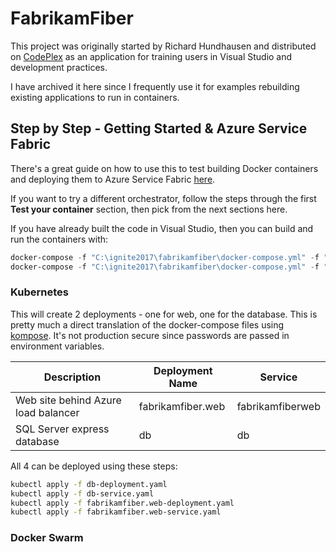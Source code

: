 # FabrikamFiber

This project was originally started by Richard Hundhausen and distributed on [CodePlex](https://fabrikam.codeplex.com/) as an application for training users in Visual Studio and development practices.

I have archived it here since I frequently use it for examples rebuilding existing applications to run in containers.

## Step by Step - Getting Started & Azure Service Fabric

There's a great guide on how to use this to test building Docker containers and deploying them to Azure Service Fabric [here](https://docs.microsoft.com/en-us/azure/service-fabric/service-fabric-host-app-in-a-container).

If you want to try a different orchestrator, follow the steps through the first **Test your container** section, then pick from the next sections here.

If you have already built the code in Visual Studio, then you can build and run the containers with:

```powershell
docker-compose -f "C:\ignite2017\fabrikamfiber\docker-compose.yml" -f "C:\ignite2017\fabrikamfiber\docker-compose.override.yml" build --no-cache
docker-compose -f "C:\ignite2017\fabrikamfiber\docker-compose.yml" -f "C:\ignite2017\fabrikamfiber\docker-compose.override.yml" up -d
```



### Kubernetes

This will create 2 deployments - one for web, one for the database. This is pretty much a direct translation of the docker-compose files using [kompose](https://github.com/kubernetes/kompose). It's not production secure since passwords are passed in environment variables.

Description                         | Deployment Name              | Service
------------------------------------|------------------------------|-------------------------
Web site behind Azure load balancer | fabrikamfiber.web            | fabrikamfiberweb
SQL Server express database         | db                           | db

All 4 can be deployed using these steps:

```bash
kubectl apply -f db-deployment.yaml
kubectl apply -f db-service.yaml
kubectl apply -f fabrikamfiber.web-deployment.yaml
kubectl apply -f fabrikamfiber.web-service.yaml
```

### Docker Swarm
